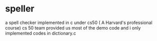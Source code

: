 # speller
 a spell  checker implemented in c under cs50 ( A Harvard's professional course)
 cs 50 team provided us most of the demo code and i only implemented codes in dictionary.c
 
